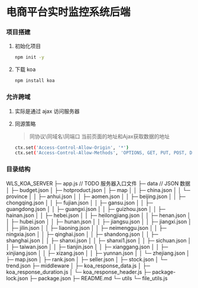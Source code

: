 # 电商平台实时监控系统后端

### 项目搭建

1. 初始化项目

    ```bash
    npm init -y 
    ```

2. 下载 koa

    ```bash
    npm install koa
    ```   

### 允许跨域

1. 实际是通过 ajax 访问服务器
2. 同源策略

      > 同协议\同域名\同端口
      > 当前页面的地址和Ajax获取数据的地址

      ```bash
      ctx.set('Access-Control-Allow-Origin', '*')
      ctx.set('Access-Control-Allow-Methods', 'OPTIONS, GET, PUT, POST, DELETE')
      ```
### 目录结构


WLS_KOA_SERVER
├─ app.js   // TODO 服务器入口文件
├─ data     // JSON 数据
│  ├─ budget.json
│  ├─ hotproduct.json
│  ├─ map
│  │  ├─ china.json
│  │  └─ province
│  │     ├─ anhui.json
│  │     ├─ aomen.json
│  │     ├─ beijing.json
│  │     ├─ chongqing.json
│  │     ├─ fujian.json
│  │     ├─ gansu.json
│  │     ├─ guangdong.json
│  │     ├─ guangxi.json
│  │     ├─ guizhou.json
│  │     ├─ hainan.json
│  │     ├─ hebei.json
│  │     ├─ heilongjiang.json
│  │     ├─ henan.json
│  │     ├─ hubei.json
│  │     ├─ hunan.json
│  │     ├─ jiangsu.json
│  │     ├─ jiangxi.json
│  │     ├─ jilin.json
│  │     ├─ liaoning.json
│  │     ├─ neimenggu.json
│  │     ├─ ningxia.json
│  │     ├─ qinghai.json
│  │     ├─ shandong.json
│  │     ├─ shanghai.json
│  │     ├─ shanxi.json
│  │     ├─ shanxi1.json
│  │     ├─ sichuan.json
│  │     ├─ taiwan.json
│  │     ├─ tianjin.json
│  │     ├─ xianggang.json
│  │     ├─ xinjiang.json
│  │     ├─ xizang.json
│  │     ├─ yunnan.json
│  │     └─ zhejiang.json
│  ├─ map.json
│  ├─ rank.json
│  ├─ seller.json
│  ├─ stock.json
│  └─ trend.json
├─ middleware
│  ├─ koa_response_data.js
│  ├─ koa_response_duration.js
│  └─ koa_response_header.js
├─ package-lock.json
├─ package.json
├─ README.md
└─ utils
   └─ file_utils.js
```